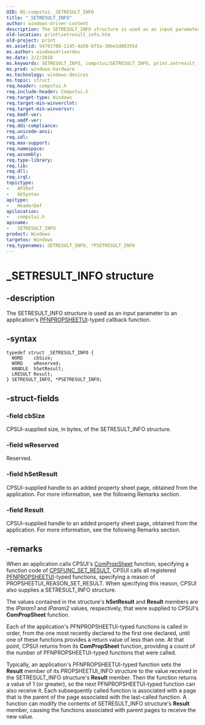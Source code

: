 ```yaml
---
UID: NS:compstui._SETRESULT_INFO
title: "_SETRESULT_INFO"
author: windows-driver-content
description: The SETRESULT_INFO structure is used as an input parameter to an application's PFNPROPSHEETUI-typed callback function.
old-location: print\setresult_info.htm
old-project: print
ms.assetid: 54701f88-1145-4a50-bf5a-36be1d88355d
ms.author: windowsdriverdev
ms.date: 2/2/2018
ms.keywords: SETRESULT_INFO, compstui/SETRESULT_INFO, print.setresult_info, _SETRESULT_INFO, PSETRESULT_INFO, SETRESULT_INFO structure [Print Devices], PSETRESULT_INFO structure pointer [Print Devices], cpsuifnc_df5b07fc-1a38-4ae2-a994-2862d9791b10.xml, compstui/PSETRESULT_INFO, *PSETRESULT_INFO
ms.prod: windows-hardware
ms.technology: windows-devices
ms.topic: struct
req.header: compstui.h
req.include-header: Compstui.h
req.target-type: Windows
req.target-min-winverclnt: 
req.target-min-winversvr: 
req.kmdf-ver: 
req.umdf-ver: 
req.ddi-compliance: 
req.unicode-ansi: 
req.idl: 
req.max-support: 
req.namespace: 
req.assembly: 
req.type-library: 
req.lib: 
req.dll: 
req.irql: 
topictype:
-	APIRef
-	kbSyntax
apitype:
-	HeaderDef
apilocation:
-	compstui.h
apiname:
-	SETRESULT_INFO
product: Windows
targetos: Windows
req.typenames: SETRESULT_INFO, *PSETRESULT_INFO
---
```


# _SETRESULT_INFO structure


## -description


The SETRESULT_INFO structure is used as an input parameter to an application's <a href="..\compstui\nc-compstui-pfnpropsheetui.md">PFNPROPSHEETUI</a>-typed callback function. 


## -syntax


````
typedef struct _SETRESULT_INFO {
  WORD    cbSize;
  WORD    wReserved;
  HANDLE  hSetResult;
  LRESULT Result;
} SETRESULT_INFO, *PSETRESULT_INFO;
````


## -struct-fields




### -field cbSize

CPSUI-supplied size, in bytes, of the SETRESULT_INFO structure.


### -field wReserved

Reserved.


### -field hSetResult

CPSUI-supplied handle to an added property sheet page, obtained from the application. For more information, see the following Remarks section.


### -field Result

CPSUI-supplied handle to an added property sheet page, obtained from the application. For more information, see the following Remarks section.


## -remarks


When an application calls CPSUI's <a href="https://msdn.microsoft.com/library/windows/hardware/ff546207">ComPropSheet</a> function, specifying a function code of <a href="https://msdn.microsoft.com/library/windows/hardware/ff547087">CPSFUNC_SET_RESULT</a>, CPSUI calls all registered <a href="..\compstui\nc-compstui-pfnpropsheetui.md">PFNPROPSHEETUI</a>-typed functions, specifying a reason of PROPSHEETUI_REASON_SET_RESULT. When specifying this reason, CPSUI also supplies a SETRESULT_INFO structure.

The values contained in the structure's <b>hSetResult</b> and <b>Result</b> members are the <i>lParam1</i> and <i>lParam2</i> values, respectively, that were supplied to CPSUI's <b>ComPropSheet</b> function.

Each of the application's PFNPROPSHEETUI-typed functions is called in order, from the one most recently declared to the first one declared, until one of these functions provides a return value of less than one. At that point, CPSUI returns from its <b>ComPropSheet</b> function, providing a count of the number of PFNPROPSHEETUI-typed functions that were called.

Typically, an application's PFNPROPSHEETUI-typed function sets the <b>Result</b> member of its PROPSHEETUI_INFO structure to the value received in the SETRESULT_INFO structure's <b>Result</b> member. Then the function returns a value of 1 (or greater), so the next PFNPROPSHEETUI-typed function can also receive it. Each subsequently called function is associated with a page that is the parent of the page associated with the last-called function. A function can modify the contents of SETRESULT_INFO structure's <b>Result</b> member, causing the functions associated with parent pages to receive the new value.


